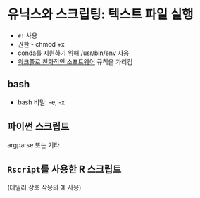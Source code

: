 # 유닉스와 스크립팅: 텍스트 파일 실행

- `#!` 사용
- 권한 - chmod +x
- conda를 지원하기 위해 /usr/bin/env 사용
- [워크플로 친화적인 소프트웨어](workflow-friendly-software.md) 규칙을 가리킴

## bash

- bash 비밀: -e, -x

## 파이썬 스크립트

argparse 또는 기타

## `Rscript`를 사용한 R 스크립트

(테일러 상호 작용의 예 사용)
